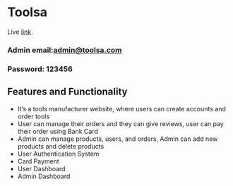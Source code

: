 # Toolsa

Live [link](https://toolsa-d0a43.web.app/).

### Admin email:admin@toolsa.com 
### Password: 123456

## Features and Functionality
* It’s a tools manufacturer website, where users can create accounts and order tools
* User can manage their orders and they can give reviews, user can pay their order using Bank Card
* Admin can manage products, users, and orders, Admin can add new products and delete products
* User Authentication System
* Card Payment 
* User Dashboard
* Admin Dashboard

